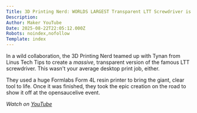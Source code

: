 ```yaml
---
Title: 3D Printing Nerd: WORLDS LARGEST Transparent LTT Screwdriver is 3D PRINTED!
Description: 
Author: Maker YouTube
Date: 2025-08-22T22:05:12.000Z
Robots: noindex,nofollow
Template: index
---
```

<p>In a wild collaboration, the 3D Printing Nerd teamed up with Tynan from Linus Tech Tips to create a <em>massive</em>, transparent version of the famous LTT screwdriver. This wasn't your average desktop print job, either.</p>

<p>They used a huge Formlabs Form 4L resin printer to bring the giant, clear tool to life. Once it was finished, they took the epic creation on the road to show it off at the opensaucelive event.</p>

<p><em>Watch on <a href="https://www.youtube.com/watch?v=R3rgenl3bLA" rel="noopener noreferrer">YouTube</a></em></p>

